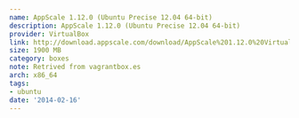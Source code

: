 ```yaml
---
name: AppScale 1.12.0 (Ubuntu Precise 12.04 64-bit)
description: AppScale 1.12.0 (Ubuntu Precise 12.04 64-bit)
provider: VirtualBox
link: http://download.appscale.com/download/AppScale%201.12.0%20VirtualBox%20Image
size: 1900 MB
category: boxes
note: Retrived from vagrantbox.es
arch: x86_64
tags:
- ubuntu
date: '2014-02-16'
---
```

